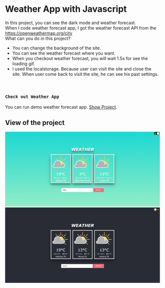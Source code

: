 # Weather App with Javascript

In this project, you can see the dark mode and weather forecast.<br/>
When I code weather forecast app, I got the weather forecast API from the https://openweathermap.org/city <br/>
What can you do in this project?
<ul>
<li>You can change the background of the site.</li>
<li>You can see the weather forecast where you want.</li>
<li>When you checkout weather forecast, you will wait 1.5s for see the loading gif.</li>
<li>I used the localstorage. Because user can visit the site and close the site. When user come back to visit the site, he can see his past settings.</li>
</ul> <br/>

### `Check out Weather App`
You can run demo weather forecast app. [Show Project](https://weather-api-with-js.netlify.app/).

## View of the project
![View](https://github.com/codepumps/weather-app-with-JS/blob/master/img/visual-1.png)
![View](https://github.com/codepumps/weather-app-with-JS/blob/master/img/visual-2.png)
